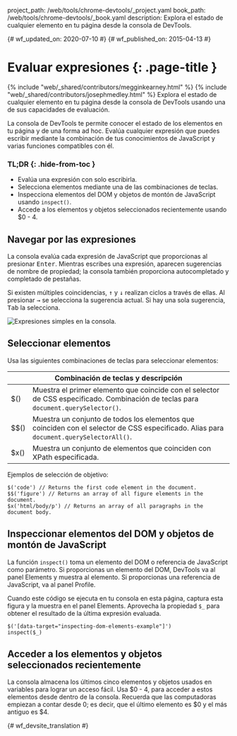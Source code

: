 project_path: /web/tools/chrome-devtools/_project.yaml
book_path: /web/tools/chrome-devtools/_book.yaml
description: Explora el estado de cualquier elemento en tu página desde la consola de DevTools.

{# wf_updated_on: 2020-07-10 #}
{# wf_published_on: 2015-04-13 #}

# Evaluar expresiones {: .page-title }

{% include "web/_shared/contributors/megginkearney.html" %}
{% include "web/_shared/contributors/josephmedley.html" %}
Explora el estado de cualquier elemento en tu página desde la consola de DevTools usando una de sus capacidades de evaluación.

La consola de DevTools te permite conocer el estado de los elementos
en tu página y de una forma ad hoc.
Evalúa cualquier expresión que puedes escribir mediante la combinación
de tus conocimientos de JavaScript y varias funciones compatibles con él.


### TL;DR {: .hide-from-toc }
- Evalúa una expresión con solo escribirla.
- Selecciona elementos mediante una de las combinaciones de teclas.
- Inspecciona elementos del DOM y objetos de montón de JavaScript usando <code>inspect()</code>.
- Accede a los elementos y objetos seleccionados recientemente usando $0 - 4.


## Navegar por las expresiones

La consola evalúa cada expresión de JavaScript que proporcionas
al presionar <kbd class="kbd">Enter</kbd>.
Mientras escribes una expresión,
aparecen sugerencias de nombre de propiedad;
la consola también proporciona autocompletado y completado de pestañas.

Si existen múltiples coincidencias,
<kbd class="kbd">↑</kbd> y <kbd class="kbd">↓</kbd> realizan ciclos a través de ellas. Al presionar <kbd class="kbd">→</kbd> se selecciona la sugerencia actual.
Si hay una sola sugerencia,
<kbd class="kbd">Tab</kbd> la selecciona.

![Expresiones simples en la consola.](images/evaluate-expressions.png)

## Seleccionar elementos

Usa las siguientes combinaciones de teclas para seleccionar elementos:

<table class="responsive">
  <thead>
    <tr>
      <th colspan="2">Combinación de teclas y descripción</th>
    </tr>
  </thead>
  <tbody>
    <tr>
      <td data-th="Shortcut">$()</td>
      <td data-th="Description">Muestra el primer elemento que coincide con el selector de CSS especificado. Combinación de teclas para <code>document.querySelector()</code>.</td>
    </tr>
    <tr>
      <td data-th="Shortcut">$$()</td>
      <td data-th="Description">Muestra un conjunto de todos los elementos que coinciden con el selector de CSS especificado. Alias para <code>document.querySelectorAll()</code>.</td>
    </tr>
    <tr>
      <td data-th="Shortcut">$x()</td>
      <td data-th="Description">Muestra un conjunto de elementos que coinciden con XPath especificada.</td>
    </tr>
  </tbody>
</table>

Ejemplos de selección de objetivo:

    $('code') // Returns the first code element in the document.
    $$('figure') // Returns an array of all figure elements in the document.
    $x('html/body/p') // Returns an array of all paragraphs in the document body.

## Inspeccionar elementos del DOM y objetos de montón de JavaScript

La función `inspect()` toma un elemento del DOM o referencia de JavaScript
como parámetro.
Si proporcionas un elemento del DOM,
DevTools va al panel Elements y muestra al elemento.
Si proporcionas una referencia de JavaScript,
va al panel Profile.

Cuando este código se ejecuta en tu consola en esta página,
captura esta figura y la muestra en el panel Elements.
Aprovecha la propiedad `$_` 
para obtener el resultado de la última expresión evaluada.

    $('[data-target="inspecting-dom-elements-example"]')
    inspect($_)

## Acceder a los elementos y objetos seleccionados recientemente

La consola almacena los últimos cinco elementos y objetos usados
en variables para lograr un acceso fácil.
Usa $0 - 4,
para acceder a estos elementos desde dentro de la consola.
Recuerda que las computadoras empiezan a contar desde 0;
es decir, que el último elemento es $0 y el más antiguo es $4.


{# wf_devsite_translation #}
